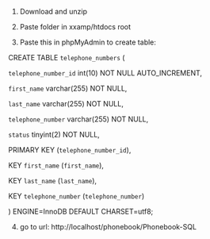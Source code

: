 1. Download and unzip


2. Paste folder in xxamp/htdocs root


3. Paste this in phpMyAdmin to create table:

CREATE TABLE `telephone_numbers` (

  `telephone_number_id` int(10) NOT NULL AUTO_INCREMENT,
  
  `first_name` varchar(255) NOT NULL,
  
  `last_name` varchar(255) NOT NULL,
  
  `telephone_number` varchar(255) NOT NULL,
  
  `status` tinyint(2) NOT NULL,
  
  PRIMARY KEY (`telephone_number_id`),
  
  KEY `first_name` (`first_name`),
  
  KEY `last_name` (`last_name`),
  
  KEY `telephone_number` (`telephone_number`)
  
) ENGINE=InnoDB DEFAULT CHARSET=utf8;



4. go to url: http://localhost/phonebook/Phonebook-SQL
